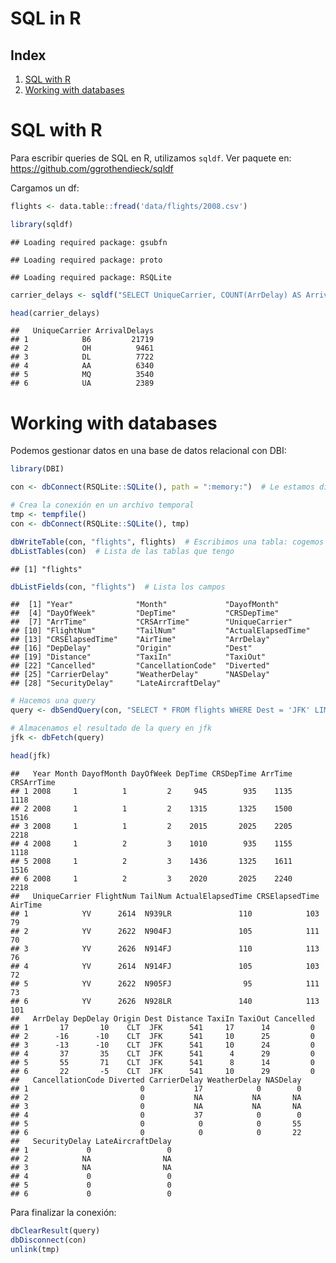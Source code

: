 SQL in R
================

Index
-----

1.  [SQL with R](#sql-with-r)
2.  [Working with databases](#working-with-databases)

SQL with R
==========

Para escribir queries de SQL en R, utilizamos `sqldf`. Ver paquete en: <https://github.com/ggrothendieck/sqldf>

Cargamos un df:

``` r
flights <- data.table::fread('data/flights/2008.csv')
```

``` r
library(sqldf)
```

    ## Loading required package: gsubfn

    ## Loading required package: proto

    ## Loading required package: RSQLite

``` r
carrier_delays <- sqldf("SELECT UniqueCarrier, COUNT(ArrDelay) AS ArrivalDelays FROM flights WHERE ArrDelay > 0 AND Dest = 'JFK' AND Year = 2008  GROUP BY UniqueCarrier ORDER BY 2 DESC");
```

``` r
head(carrier_delays)
```

    ##   UniqueCarrier ArrivalDelays
    ## 1            B6         21719
    ## 2            OH          9461
    ## 3            DL          7722
    ## 4            AA          6340
    ## 5            MQ          3540
    ## 6            UA          2389

Working with databases
======================

Podemos gestionar datos en una base de datos relacional con DBI:

``` r
library(DBI)

con <- dbConnect(RSQLite::SQLite(), path = ":memory:")  # Le estamos diciento que cree la BD relacional en memoria
```

``` r
# Crea la conexión en un archivo temporal
tmp <- tempfile()
con <- dbConnect(RSQLite::SQLite(), tmp)
```

``` r
dbWriteTable(con, "flights", flights)  # Escribimos una tabla: cogemos una tabla y le decimos cómo guardarla en la BD
dbListTables(con)  # Lista de las tablas que tengo
```

    ## [1] "flights"

``` r
dbListFields(con, "flights")  # Lista los campos
```

    ##  [1] "Year"              "Month"             "DayofMonth"       
    ##  [4] "DayOfWeek"         "DepTime"           "CRSDepTime"       
    ##  [7] "ArrTime"           "CRSArrTime"        "UniqueCarrier"    
    ## [10] "FlightNum"         "TailNum"           "ActualElapsedTime"
    ## [13] "CRSElapsedTime"    "AirTime"           "ArrDelay"         
    ## [16] "DepDelay"          "Origin"            "Dest"             
    ## [19] "Distance"          "TaxiIn"            "TaxiOut"          
    ## [22] "Cancelled"         "CancellationCode"  "Diverted"         
    ## [25] "CarrierDelay"      "WeatherDelay"      "NASDelay"         
    ## [28] "SecurityDelay"     "LateAircraftDelay"

``` r
# Hacemos una query
query <- dbSendQuery(con, "SELECT * FROM flights WHERE Dest = 'JFK' LIMIT 10")

# Almacenamos el resultado de la query en jfk
jfk <- dbFetch(query)

head(jfk)
```

    ##   Year Month DayofMonth DayOfWeek DepTime CRSDepTime ArrTime CRSArrTime
    ## 1 2008     1          1         2     945        935    1135       1118
    ## 2 2008     1          1         2    1315       1325    1500       1516
    ## 3 2008     1          1         2    2015       2025    2205       2218
    ## 4 2008     1          2         3    1010        935    1155       1118
    ## 5 2008     1          2         3    1436       1325    1611       1516
    ## 6 2008     1          2         3    2020       2025    2240       2218
    ##   UniqueCarrier FlightNum TailNum ActualElapsedTime CRSElapsedTime AirTime
    ## 1            YV      2614  N939LR               110            103      79
    ## 2            YV      2622  N904FJ               105            111      70
    ## 3            YV      2626  N914FJ               110            113      76
    ## 4            YV      2614  N914FJ               105            103      72
    ## 5            YV      2622  N905FJ                95            111      73
    ## 6            YV      2626  N928LR               140            113     101
    ##   ArrDelay DepDelay Origin Dest Distance TaxiIn TaxiOut Cancelled
    ## 1       17       10    CLT  JFK      541     17      14         0
    ## 2      -16      -10    CLT  JFK      541     10      25         0
    ## 3      -13      -10    CLT  JFK      541     10      24         0
    ## 4       37       35    CLT  JFK      541      4      29         0
    ## 5       55       71    CLT  JFK      541      8      14         0
    ## 6       22       -5    CLT  JFK      541     10      29         0
    ##   CancellationCode Diverted CarrierDelay WeatherDelay NASDelay
    ## 1                         0           17            0        0
    ## 2                         0           NA           NA       NA
    ## 3                         0           NA           NA       NA
    ## 4                         0           37            0        0
    ## 5                         0            0            0       55
    ## 6                         0            0            0       22
    ##   SecurityDelay LateAircraftDelay
    ## 1             0                 0
    ## 2            NA                NA
    ## 3            NA                NA
    ## 4             0                 0
    ## 5             0                 0
    ## 6             0                 0

Para finalizar la conexión:

``` r
dbClearResult(query)  
dbDisconnect(con)
unlink(tmp)
```
